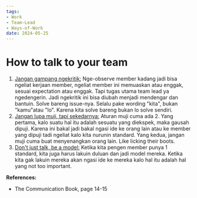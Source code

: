 ```yaml
---
tags:
- Work
- Team-Lead
- Ways-of-Work
date: 2024-05-25
---
```


# How to talk to your team

1. <ins>Jangan gampang ngekritik:</ins> Nge-observe member kadang jadi bisa ngeliat kerjaan member, ngeliat member ini memuaskan atau enggak, sesuai expectation atau enggak. Tapi tugas utama team lead ya ngedengerin. Jadi ngekritik ini bisa diubah menjadi mendengar dan bantuin. Solve bareng issue-nya. Selalu pake wording "kita", bukan "kamu"atau "lo". Karena kita solve bareng bukan lo solve sendiri.
2. <ins>Jangan lupa muji, tapi sekedarnya:</ins> Aturan muji cuma ada 2. Yang pertama, kalo suatu hal itu adalah sesuatu yang diekspek, maka gausah dipuji. Karena ini bakal jadi bakal ngasi ide ke orang lain atau ke member yang dipuji tadi ngeliat kalo kita nurunin standard. Yang kedua, jangan muji cuma buat menyenangkan orang lain. Like licking their boots.
3. <ins>Don't just talk, be a model:</ins> Ketika kita pengen member punya 1 standard, kita juga harus lakuin duluan dan jadi model mereka. Ketika kita gak lakuin mereka akan ngasi ide ke mereka kalo hal itu adalah hal yang not too important.



**References:**

- The Communication Book, page 14-15

